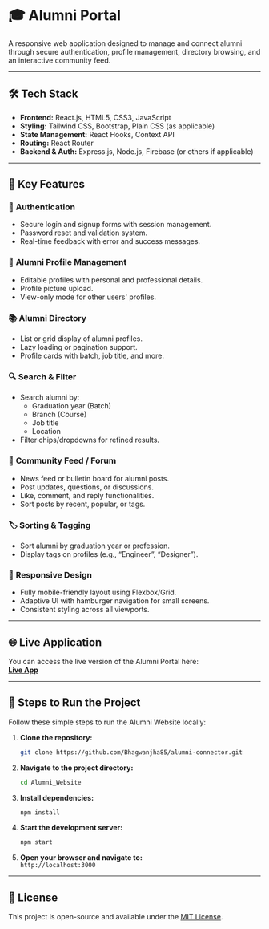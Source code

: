 
# 🎓 Alumni Portal

A responsive web application designed to manage and connect alumni through secure authentication, profile management, directory browsing, and an interactive community feed.

---

## 🛠 Tech Stack

- **Frontend:** React.js, HTML5, CSS3, JavaScript
- **Styling:** Tailwind CSS, Bootstrap, Plain CSS (as applicable)
- **State Management:** React Hooks, Context API
- **Routing:** React Router
- **Backend & Auth:** Express.js, Node.js, Firebase (or others if applicable)

---

## 🚀 Key Features

### 🔐 **Authentication**
- Secure login and signup forms with session management.
- Password reset and validation system.
- Real-time feedback with error and success messages.

### 👤 **Alumni Profile Management**
- Editable profiles with personal and professional details.
- Profile picture upload.
- View-only mode for other users' profiles.

### 📚 **Alumni Directory**
- List or grid display of alumni profiles.
- Lazy loading or pagination support.
- Profile cards with batch, job title, and more.

### 🔍 **Search & Filter**
- Search alumni by:
  - Graduation year (Batch)
  - Branch (Course)
  - Job title
  - Location
- Filter chips/dropdowns for refined results.

### 🧵 **Community Feed / Forum**
- News feed or bulletin board for alumni posts.
- Post updates, questions, or discussions.
- Like, comment, and reply functionalities.
- Sort posts by recent, popular, or tags.

### 🏷 **Sorting & Tagging**
- Sort alumni by graduation year or profession.
- Display tags on profiles (e.g., “Engineer”, “Designer”).

### 📱 **Responsive Design**
- Fully mobile-friendly layout using Flexbox/Grid.
- Adaptive UI with hamburger navigation for small screens.
- Consistent styling across all viewports.

---

## 🌐 Live Application

You can access the live version of the Alumni Portal here:  
[**Live App**](https://alumni-connector.vercel.app/)

---

## 📝 Steps to Run the Project

Follow these simple steps to run the Alumni Website locally:

1. **Clone the repository:**
   ```bash
   git clone https://github.com/Bhagwanjha85/alumni-connector.git
   ```

2. **Navigate to the project directory:**
   ```bash
   cd Alumni_Website
   ```

3. **Install dependencies:**
   ```bash
   npm install
   ```

4. **Start the development server:**
   ```bash
   npm start
   ```

5. **Open your browser and navigate to:**  
   `http://localhost:3000`

---

## 📄 License

This project is open-source and available under the [MIT License](LICENSE).

